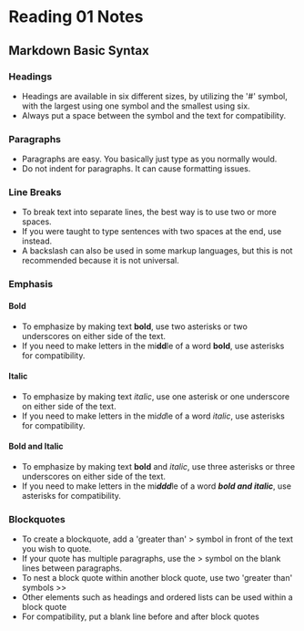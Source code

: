 # Reading 01 Notes

## Markdown Basic Syntax

### Headings

- Headings are available in six different sizes, by utilizing the '#' symbol, with the largest using one symbol and the smallest using six.
- Always put a space between the symbol and the text for compatibility.

### Paragraphs

- Paragraphs are easy. You basically just type as you normally would.
- Do not indent for paragraphs. It can cause formatting issues.

### Line Breaks

- To break text into separate lines, the best way is to use two or more spaces.
- If you were taught to type sentences with two spaces at the end, use <br> instead.
- A backslash can also be used in some markup languages, but this is not recommended because it is not universal.

### Emphasis

#### Bold
- To emphasize by making text **bold**, use two asterisks or two underscores on either side of the text.
- If you need to make letters in the mi**dd**le of a word **bold**, use asterisks for compatibility.

#### Italic
- To emphasize by making text *italic*, use one asterisk or one underscore on either side of the text.
- If you need to make letters in the mi*dd*le of a word *italic*, use asterisks for compatibility.

#### Bold and Italic
- To emphasize by making text **bold** and *italic*, use three asterisks or three underscores on either side of the text.
- If you need to make letters in the mi***ddd***le of a word ***bold and italic***, use asterisks for compatibility.

### Blockquotes
- To create a blockquote, add a 'greater than' > symbol in front of the text you wish to quote.
- If your quote has multiple paragraphs, use the > symbol on the blank lines between paragraphs.
- To nest a block quote within another block quote, use two 'greater than' symbols >>
- Other elements such as headings and ordered lists can be used within a block quote
- For compatibility, put a blank line before and after block quotes

### 
